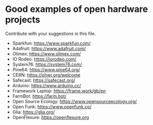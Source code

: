 # Good examples of open hardware projects

Contribute with your suggestions in this file.

- Sparkfun: https://www.sparkfun.com/
- Adafruit: https://www.adafruit.com/
- Olimex: https://www.olimex.com/
- IO Rodeo: https://iorodeo.com/
- System76: https://system76.com/
- Pine64: https://www.pine64.org/
- CERN: https://ohwr.org/welcome
- Safecast: https://safecast.org/
- Arduino: https://www.arduino.cc/
- Framework Laptop: https://frame.work/gb/en
- FarmBot: https://farm.bot/
- Open Source Ecology: https://www.opensourceecology.org/
- Open Funk: https://www.openfunk.co/
- Glia: https://glia.org/
- OpenFlexure: https://openflexure.org
